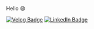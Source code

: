 Hello :smile:

[![Velog Badge](https://img.shields.io/badge/-velog-green)](https://velog.io/@bandi12)
[![LinkedIn Badge](https://img.shields.io/badge/LinkedIn-Profile-informational?style=flat&logo=linkedin&logoColor=white&color=0D76A8)](www.linkedin.com/in/nayoungHan)
